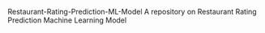 Restaurant-Rating-Prediction-ML-Model
A repository on Restaurant Rating Prediction Machine Learning Model

